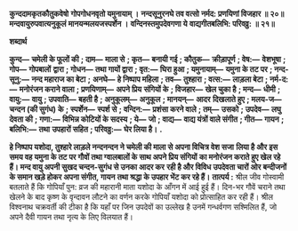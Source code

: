 **कुन्ददामकृतकौतुकवेषो** **गोपगोधनवृतो यमुनायाम् ।** **नन्दसूनुरनघे तव वत्सो** **नर्मद: प्रणयिणां विजहार ॥ २०॥** **मन्दवायुरुपवात्यनुकूलं** **मानयन्मलयजस्पर्शेन ।** **वन्दिनस्तमुपदेवगणा ये** **वाद्यगीतबलिभि: परिवव्रु: ॥ २१॥** 

**शब्दार्थ** 

**कुन्द—** **चमेली के फूलों की** **; दाम—** **माला से** **; कृत—** **बनायी गई** **; कौतुक—** **क्रीड़ापूर्ण** **; वेष:—** **वेशभूषा** **; गोप—** **गोपबालों** **द्वारा** **; गोधन—** **तथा गायों द्वारा** **; वृत:—** **घिरा हुआ** **; यमुनायाम्—** **यमुना के तट पर** **; नन्द-सूनु:—** **नन्द महाराज का बेटा** **;** **अनघे—** **हे निष्पाप महिला** **; तव—** **तुश्हारा** **; वत्स:—** **लाड़ला बेटा** **; नर्म-द:—** **मनोरंजन कराने वाला** **; प्रणयिणाम्—** **अपने प्रिय** **संगियों के** **; विजहार—** **खेल चुका है** **; मन्द—** **धीमी** **; वायु:—** **वायु** **; उपवाति—** **बहती है** **; अनुकूलम्—** **अनुकूल** **; मानयन्—** **आदर** **दिखलाते हुए** **; मलय-ज—** **चन्दन (की सुगंध) के** **; स्पर्शेन—** **स्पर्श से** **; वन्दिन:—** **प्रशंसा करने वाले** **; तम्—** **उसको** **; उपदेव—** **लघु देवता की** **; गणा:—** **विभिन्न कोटियों के सदस्य** **; ये—** **जो** **; वाद्य—** **वाद्य यंत्रों वाले संगीत** **; गीत—** **गायन** **; बलिभि:—** **तथा** **उपहारों सहित** **; परिवव्रु:—** **घेर लिया है।** **.** 

**हे निष्पाप यशोदा, तुश्हारे लाड़ले नन्दनन्दन ने चमेली की माला से अपना विचित्र वेश सजा** **लिया है और इस समय वह यमुना के तट पर गौवों तथा ग्वालबालों के साथ अपने प्रिय संगियों** **का मनोरंजन कराते हुए खेल रहे हैं। मन्द वायु अपनी सुखद चन्दन-सुगंध से उनका आदर कर** **रही है और विविध उपदेवता चारों ओर बन्दीजनों के समान खड़े होकर अपना संगीत, गायन** **तथा श्रद्धा के उपहार भेंट कर रहे हैं।** **तात्पर्य :** श्रील जीव गोस्वामी बतलाते हैं कि गोपियाँ पुन: व्रज की महारानी माता यशोदा के आँगन में आई हुई हैं। दिन-भर गौवें चराने तथा खेलने के बाद कृष्ण के वृन्दावन लौटने का वर्णन करके गोपियाँ यशोदा को प्रोत्साहित कर रही हैं। श्रील विश्वनाथ चक्रवर्ती की टीका है कि यहाँ पर जिन उपदेवों का उल्लेख है उनमें गन्धर्वगण सश्मिलित हैं, जो अपने दैवी गायन तथा नृत्य के लिए विलयात हैं।  